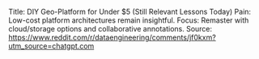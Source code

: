 Title: DIY Geo-Platform for Under $5 (Still Relevant Lessons Today)
Pain: Low-cost platform architectures remain insightful.
Focus: Remaster with cloud/storage options and collaborative annotations.
Source: https://www.reddit.com/r/dataengineering/comments/jf0kxm?utm_source=chatgpt.com

